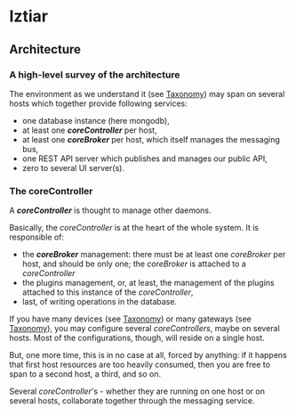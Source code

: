 # Iztiar #

## Architecture ##

### A high-level survey of the architecture ###

The environment as we understand it (see [Taxonomy](./Taxonomy.md)) may span on several hosts which together provide following services:

- one database instance (here mongodb),
- at least one ___coreController___ per host,
- at least one ___coreBroker___ per host, which itself manages the messaging bus,
- one REST API server which publishes and manages our public API,
- zero to several UI server(s).

### The coreController ###

A ___coreController___ is thought to manage other daemons.

Basically, the _coreController_ is at the heart of the whole system. It is responsible of:

- the ___coreBroker___ management: there must be at least one _coreBroker_ per host, and should be only one; the _coreBroker_ is attached to a _coreController_
- the plugins management, or, at least, the management of the plugins attached to this instance of the _coreController_,
- last, of writing operations in the database.

If you have many devices (see [Taxonomy](./Taxonomy.md)) or many gateways (see [Taxonomy](./Taxonomy.md)), you may configure several _coreControllers_, maybe on several hosts. Most of the configurations, though, will reside on a single host.

But, one more time, this is in no case at all, forced by anything: if it happens that first host resources are too heavily consumed, then you are free to span to a second host, a third, and so on.

Several _coreController_'s - whether they are running on one host or on several hosts, collaborate together through the messaging service.
